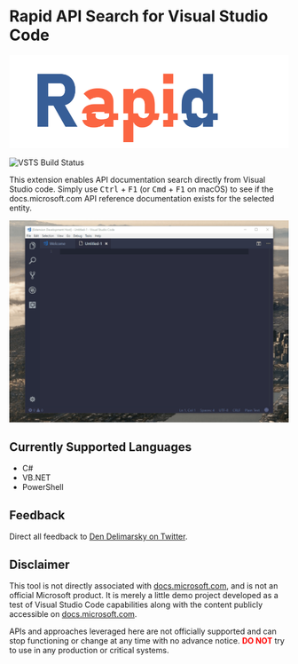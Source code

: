 # Rapid API Search for Visual Studio Code

![Logo](/_ghimages/rapid-logo.png)

![VSTS Build Status](https://deninfra.visualstudio.com/_apis/public/build/definitions/c2809017-dd53-4e31-a035-32f958a47849/3/badge)

This extension enables API documentation search directly from Visual Studio code. Simply use <kbd>Ctrl</kbd> + <kbd>F1</kbd> (or <kbd>Cmd</kbd> + <kbd>F1</kbd> on macOS) to see if the docs.microsoft.com API reference documentation exists for the selected entity.

![Extension in action](/_ghimages/extension.gif)

## Currently Supported Languages

* C#
* VB.NET
* PowerShell

## Feedback

Direct all feedback to [Den Delimarsky on Twitter](https://twitter.com/denniscode).

## Disclaimer

This tool is not directly associated with [docs.microsoft.com](https://docs.microsoft.com), and is not an official Microsoft product. It is merely a little demo project developed as a test of Visual Studio Code capabilities along with the content publicly accessible on [docs.microsoft.com](https://docs.microsoft.com).

APIs and approaches leveraged here are not officially supported and can stop functioning or change at any time with no advance notice. <span style="color:red;">**DO NOT**</span> try to use in any production or critical systems.
